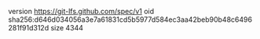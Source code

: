 version https://git-lfs.github.com/spec/v1
oid sha256:d646d034056a3e7a61831cd5b5977d584ec3aa42beb90b48c6496281f91d312d
size 4344
